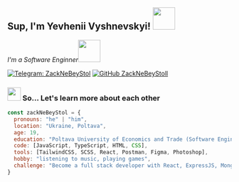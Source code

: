 <h2> Sup, I'm Yevhenii Vyshnevskyi! <img src="https://media.giphy.com/media/mGcNjsfWAjY5AEZNw6/giphy.gif" width="50"></h2>
<p><em>I'm a Software Enginner<img src="https://media.giphy.com/media/WUlplcMpOCEmTGBtBW/giphy.gif" width="50">
</em></p>

[![Telegram: ZackNeBeyStol](https://camo.githubusercontent.com/ff642d0e4fd32df760c04b954ce6646b0dcc83c19b48200d63684bdcf17dca84/68747470733a2f2f696d672e736869656c64732e696f2f62616467652f54656c656772616d2d3243413545303f7374796c653d737175617265266c6f676f3d74656c656772616d266c6f676f436f6c6f723d7768697465)](https://t.me/ZackNeBeyStol)
[![GitHub ZackNeBeyStoll](https://img.shields.io/github/followers/ZackNeBeyStol?label=follow&style=social)](https://github.com/ZackNeBeyStol)

### <img src="https://media.giphy.com/media/VgCDAzcKvsR6OM0uWg/giphy.gif" width="30"> So... Let's learn more about each other  

```javascript
const zackNeBeyStol = {
  pronouns: "he" | "him",
  location: "Ukraine, Poltava",
  age: 19,
  education: "Poltava University of Economics and Trade (Software Engineer, 2023-present)",
  code: [JavaScript, TypeScript, HTML, CSS],
  tools: [TailwindCSS, SCSS, React, Postman, Figma, Photoshop],
  hobby: "listening to music, playing games",
  challenge: "Become a full stack developer with React, ExpressJS, Mongoose"
}
```
